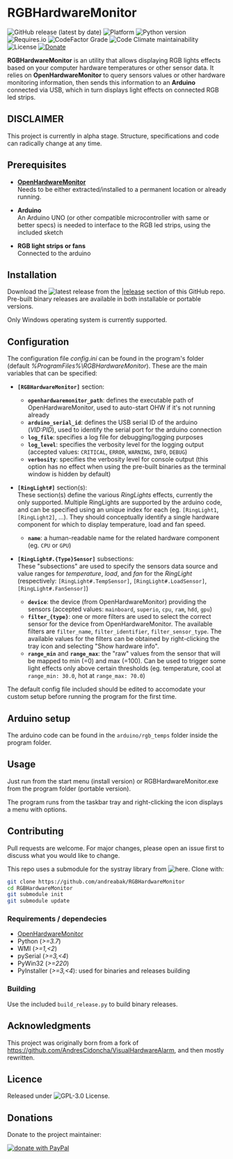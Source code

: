 # RGBHardwareMonitor

![GitHub release (latest by date)](https://img.shields.io/github/v/release/andreabak/RGBHardwareMonitor)
![Platform](https://img.shields.io/badge/platform-windows-lightgray)
![Python version](https://img.shields.io/badge/python-3.7-informational)
![Requires.io](https://img.shields.io/requires/github/andreabak/RGBHardwareMonitor)
![CodeFactor Grade](https://img.shields.io/codefactor/grade/github/andreabak/rgbhardwaremonitor)
![Code Climate maintainability](https://img.shields.io/codeclimate/maintainability/andreabak/RGBHardwareMonitor)
![License](https://img.shields.io/github/license/andreabak/RGBHardwareMonitor)
[![Donate](https://img.shields.io/badge/Donate-PayPal-green.svg)][donation url]

**RGBHardwareMonitor** is an utility that allows displaying RGB lights effects based on your computer hardware temperatures or other sensor data.
It relies on **OpenHardwareMonitor** to query sensors values or other hardware monitoring information, then sends this information to an **Arduino** connected via USB, which in turn displays light effects on connected RGB led strips.

## DISCLAIMER
This project is currently in alpha stage. Structure, specifications and code can radically change at any time.

## Prerequisites


  - **[OpenHardwareMonitor](http://openhardwaremonitor.org/)**  
    Needs to be either extracted/installed to a permanent location or already running.

  - **Arduino**  
    An Arduino UNO (or other compatible microcontroller with same or better specs) is needed to interface to the RGB led strips, using the included sketch

  - **RGB light strips or fans**  
    Connected to the arduino

## Installation

Download the ![latest release](/releases/latest) from the |[release](/releases) section of this GitHub repo.
Pre-built binary releases are available in both installable or portable versions.

Only Windows operating system is currently supported.

## Configuration

The configuration file _config.ini_ can be found in the program's folder (default _%ProgramFiles%\RGBHardwareMonitor_). These are the main variables that can be specified:
 
  - **`[RGBHardwareMonitor]`** section:
      - **`openhardwaremonitor_path`**: defines the executable path of OpenHardwareMonitor, used to auto-start OHW if it's not running already
      - **`arduino_serial_id`**: defines the USB serial ID of the arduino (_VID:PID_), used to identify the serial port for the arduino connection
      - **`log_file`**: specifies a log file for debugging/logging purposes
      - **`log_level`**: specifies the verbosity level for the logging output (accepted values: `CRITICAL`, `ERROR`, `WARNING`, `INFO`, `DEBUG`)
      - **`verbosity`**: specifies the verbosity level for console output (this option has no effect when using the pre-built binaries as the terminal window is hidden by default)
    
  - **`[RingLight#]`** section(s):  
    These section(s) define the various _RingLights_ effects, currently the only supported. Multiple RingLights are supported by the arduino code, and can be specified using an unique index for each (eg. `[RingLight1`, `[RingLight2]`, ...). They should conceptually identify a single hardware component for which to display temperature, load and fan speed.
      - **`name`**: a human-readable name for the related hardware component (eg. `CPU` or `GPU`)
  
  - **`[RingLight#.{Type}Sensor]`** subsections:  
    These "subsections" are used to specify the sensors data source and value ranges for _temperature_, _load_, and _fan_ for the _RingLight_ (respectively: `[RingLight#.TempSensor]`, `[RingLight#.LoadSensor]`, `[RingLight#.FanSensor]`)
      - **`device`**: the device (from OpenHardwareMonitor) providing the sensors (accepted values: `mainboard`, `superio`, `cpu`, `ram`, `hdd`, `gpu`)
      - **`filter_{type}`**: one or more filters are used to select the correct sensor for the device from OpenHardwareMonitor. The available filters are `filter_name`, `filter_identifier`, `filter_sensor_type`. The available values for the filters can be obtained by right-clicking the tray icon and selecting "Show hardware info".
      - **`range_min`** and **`range_max`**: the "raw" values from the sensor that will be mapped to min (=0) and max (=100). Can be used to trigger some light effects only above certain thresholds (eg. temperature, cool at `range_min: 30.0`, hot at `range_max: 70.0`)
   
The default config file included should be edited to accomodate your custom setup before running the program for the first time.

## Arduino setup

The arduino code can be found in the `arduino/rgb_temps` folder inside the program folder.

## Usage

Just run from the start menu (install version) or RGBHardwareMonitor.exe from the program folder (portable version).

The program runs from the taskbar tray and right-clicking the icon displays a menu with options.

## Contributing

Pull requests are welcome. For major changes, please open an issue first to discuss what you would like to change.

<!--Please make sure to update tests as appropriate.-->

This repo uses a submodule for the systray library from ![here](https://github.com/andreabak/systray). Clone with:
```bash
git clone https://github.com/andreabak/RGBHardwareMonitor
cd RGBHardwareMonitor
git submodule init
git submodule update
```

### Requirements / dependecies
 - [OpenHardwareMonitor](http://openhardwaremonitor.org/)
 - Python (_>=3.7_)
 - WMI (_>=1,<2_)
 - pySerial (_>=3,<4_)
 - PyWin32 (_>=220_)
 - PyInstaller (_>=3,<4_): used for binaries and releases building

### Building

Use the included `build_release.py` to build binary releases.

## Acknowledgments

This project was originally born from a fork of <https://github.com/AndresCidoncha/VisualHardwareAlarm>, and then mostly rewritten.

## Licence

Released under ![GPL-3.0 License](blob/master/LICENSE).

## Donations

Donate to the project maintainer:

[![donate with PayPal](https://gist.githubusercontent.com/andreabak/bb1d67a7ffce6ffa830f052361ea0765/raw/f553450f3282bb4fa95dabb4da936e415c270aaa/paypal-donate-button.svg)][donation url]

<!--REFERENCES-->

[donation url]: https://www.paypal.com/cgi-bin/webscr?cmd=_donations&business=PCYKW7DB34WQ4&item_name=donate+to+RGBHardwareMonitor+project+maintainer&currency_code=EUR&source=url
